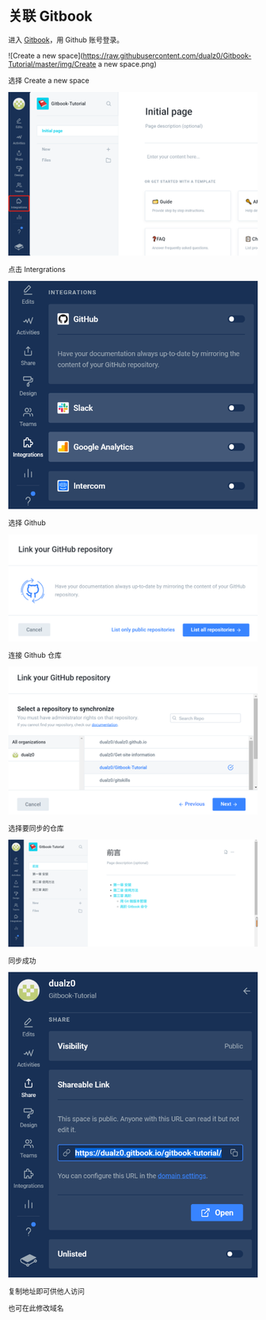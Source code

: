 # 关联 Gitbook



进入 [Gitbook](https://www.gitbook.com/)，用 Github 账号登录。



![Create a new space](https://raw.githubusercontent.com/dualz0/Gitbook-Tutorial/master/img/Create a new space.png)



选择 Create a new space



![Intergrations](https://raw.githubusercontent.com/dualz0/Gitbook-Tutorial/master/img/Intergrations.png)



点击 Intergrations



![choose-Github](https://raw.githubusercontent.com/dualz0/Gitbook-Tutorial/master/img/choose-Github.png)



选择 Github



![link-to-github](https://raw.githubusercontent.com/dualz0/Gitbook-Tutorial/master/img/link-to-github.png)



连接 Github 仓库



![choose-repository](https://raw.githubusercontent.com/dualz0/Gitbook-Tutorial/master/img/choose-repository.png)



选择要同步的仓库



![success](https://raw.githubusercontent.com/dualz0/Gitbook-Tutorial/master/img/success.png)



同步成功



![share-url](https://raw.githubusercontent.com/dualz0/Gitbook-Tutorial/master/img/share-url.png)



复制地址即可供他人访问

也可在此修改域名